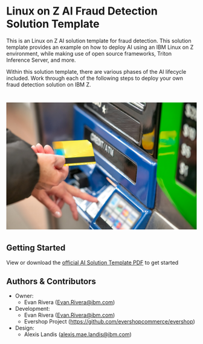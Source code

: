 # Linux on Z AI Fraud Detection Solution Template
This is an Linux on Z AI solution template for fraud detection. This solution template provides an example on how to deploy AI using an IBM Linux on Z environment, while making use of open source frameworks, Triton Inference Server, and more.

Within this solution template, there are various phases of the AI lifecycle included. Work through each of the following steps to deploy your own fraud detection solution on IBM Z.
# ![alt text](./imgs/giovanni-gagliardi-b1omwFGldMU-unsplash.jpg)

## Getting Started
View or download the [official AI Solution Template PDF](https://github.com/ambitus/aionz-st-fraud-detection-tis/blob/main/ai_solution_template_fraud_tis.pdf) to get started

## Authors & Contributors
- Owner:
    - Evan Rivera (Evan.Rivera@ibm.com)
- Development:
    - Evan Rivera (Evan.Rivera@ibm.com)
    - Evershop Project (https://github.com/evershopcommerce/evershop)
- Design:
    - Alexis Landis (alexis.mae.landis@ibm.com)